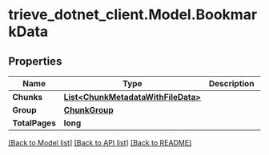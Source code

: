 # trieve_dotnet_client.Model.BookmarkData

## Properties

Name | Type | Description | Notes
------------ | ------------- | ------------- | -------------
**Chunks** | [**List&lt;ChunkMetadataWithFileData&gt;**](ChunkMetadataWithFileData.md) |  | 
**Group** | [**ChunkGroup**](ChunkGroup.md) |  | 
**TotalPages** | **long** |  | 

[[Back to Model list]](../README.md#documentation-for-models) [[Back to API list]](../README.md#documentation-for-api-endpoints) [[Back to README]](../README.md)

